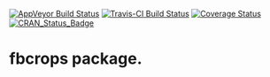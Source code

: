 [![AppVeyor Build Status](https://ci.appveyor.com/api/projects/status/github/c5sire/fbcrops?branch=master&svg=true)](https://ci.appveyor.com/project/c5sire/fbcrops) [![Travis-CI Build Status](https://travis-ci.org/c5sire/fbcrops.svg?branch=master)](https://travis-ci.org/c5sire/fbcrops) [![Coverage Status](https://img.shields.io/codecov/c/github/c5sire/fbcrops/master.svg)](https://codecov.io/github/c5sire/fbcrops?branch=master) [![CRAN\_Status\_Badge](http://www.r-pkg.org/badges/version/fbcrops)](http://cran.r-project.org/package=fbcrops)

fbcrops package.
================
